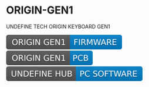 # ORIGIN-GEN1
 UNDEFINE TECH ORIGIN KEYBOARD GEN1

[![ORIGIN GEN1 FIRMWARE](./README.assets/v1.svg+xml)](https://github.com/Challenger-0/ORIGIN-GEN1-KeyboardFirmware) 
[![ORIGIN GEN1 FIRMWARE](./README.assets/v1-1675446591088-24.svg+xml)](https://github.com/Challenger-0/ORIGIN-GEN1-KeyboardFirmware)
[![ORIGIN GEN1 FIRMWARE](./README.assets/v1-1675446593818-27.svg+xml)](https://github.com/Challenger-0/ORIGIN-GEN1-KeyboardFirmware)

